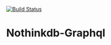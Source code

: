 [![Build Status](https://travis-ci.org/ironhee/nothinkdb-graphql.svg?branch=master)](https://travis-ci.org/ironhee/nothinkdb-graphql)

# Nothinkdb-Graphql
